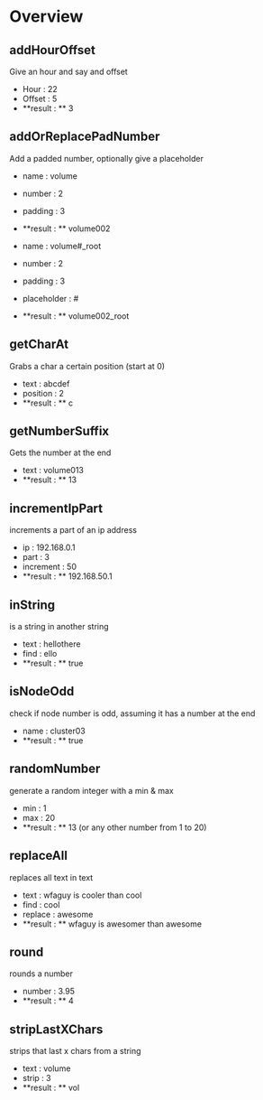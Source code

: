 # Overview

## addHourOffset

Give an hour and say and offset


* Hour : 22
* Offset : 5
* **result : ** 3


## addOrReplacePadNumber

Add a padded number, optionally give a placeholder

* name : volume
* number : 2
* padding : 3
* **result : ** volume002

* name : volume#_root
* number : 2
* padding : 3
* placeholder : #
* **result : ** volume002_root

		
## getCharAt

Grabs a char a certain position (start at 0)

* text : abcdef
* position : 2
* **result : ** c


## getNumberSuffix

Gets the number at the end

* text : volume013
* **result : ** 13
	
## incrementIpPart

increments a part of an ip address

* ip : 192.168.0.1
* part : 3
* increment : 50
* **result : ** 192.168.50.1
		
## inString

is a string in another string

* text : hellothere
* find : ello
* **result : ** true
		
## isNodeOdd

check if node number is odd, assuming it has a number at the end

* name : cluster03
* **result : ** true
		
## randomNumber

generate a random integer with a min & max

* min : 1
* max : 20
* **result : ** 13 (or any other number from 1 to 20)

## replaceAll

replaces all text in text

* text : wfaguy is cooler than cool
* find : cool
* replace : awesome
* **result : ** wfaguy is awesomer than awesome

## round

rounds a number

* number : 3.95
* **result : ** 4
	
## stripLastXChars

strips that last x chars from a string

* text : volume
* strip : 3
* **result : ** vol



	

	

